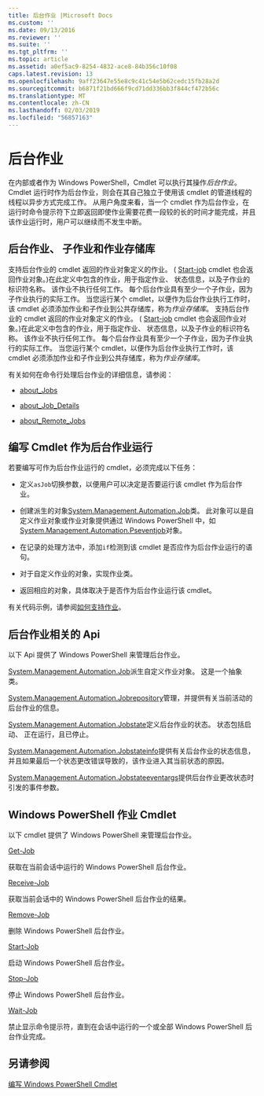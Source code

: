 ```yaml
---
title: 后台作业 |Microsoft Docs
ms.custom: ''
ms.date: 09/13/2016
ms.reviewer: ''
ms.suite: ''
ms.tgt_pltfrm: ''
ms.topic: article
ms.assetid: a0ef5ac9-8254-4832-ace8-84b356c10f08
caps.latest.revision: 13
ms.openlocfilehash: 9aff23647e55e8c9c41c54e5b62cedc15fb28a2d
ms.sourcegitcommit: b6871f21bd666f9cd71dd336bb3f844cf472b56c
ms.translationtype: MT
ms.contentlocale: zh-CN
ms.lasthandoff: 02/03/2019
ms.locfileid: "56857163"
---
```

# <a name="background-jobs"></a>后台作业

在内部或者作为 Windows PowerShell，Cmdlet 可以执行其操作*后台作业*。 Cmdlet 运行时作为后台作业，则会在其自己独立于使用该 cmdlet 的管道线程的线程以异步方式完成工作。 从用户角度来看，当一个 cmdlet 作为后台作业，在运行时命令提示符下立即返回即使作业需要花费一段较的长的时间才能完成，并且该作业运行时，用户可以继续而不发生中断。

## <a name="background-jobs-child-jobs-and-the-job-repository"></a>后台作业、 子作业和作业存储库

支持后台作业的 cmdlet 返回的作业对象定义的作业。 ( [Start-job](/powershell/module/Microsoft.PowerShell.Core/Start-Job) cmdlet 也会返回作业对象。)在此定义中包含的作业，用于指定作业、 状态信息，以及子作业的标识符名称。 该作业不执行任何工作。 每个后台作业具有至少一个子作业，因为子作业执行的实际工作。 当您运行某个 cmdlet，以便作为后台作业执行工作时，该 cmdlet 必须添加作业和子作业到公共存储库，称为*作业存储库*。
支持后台作业的 cmdlet 返回的作业对象定义的作业。 ( [Start-job](/powershell/module/Microsoft.PowerShell.Core/Start-Job) cmdlet 也会返回作业对象。)在此定义中包含的作业，用于指定作业、 状态信息，以及子作业的标识符名称。 该作业不执行任何工作。 每个后台作业具有至少一个子作业，因为子作业执行的实际工作。 当您运行某个 cmdlet，以便作为后台作业执行工作时，该 cmdlet 必须添加作业和子作业到公共存储库，称为*作业存储库*。

有关如何在命令行处理后台作业的详细信息，请参阅：

- [about_Jobs](/powershell/module/microsoft.powershell.core/about/about_jobs)

- [about_Job_Details](/powershell/module/microsoft.powershell.core/about/about_job_details)

- [about_Remote_Jobs](/powershell/module/microsoft.powershell.core/about/about_remote_jobs)

## <a name="writing-a-cmdlet-that-runs-as-a-background-job"></a>编写 Cmdlet 作为后台作业运行

若要编写可作为后台作业运行的 cmdlet，必须完成以下任务：

- 定义`asJob`切换参数，以便用户可以决定是否要运行该 cmdlet 作为后台作业。

- 创建派生的对象[System.Management.Automation.Job](/dotnet/api/System.Management.Automation.Job)类。 此对象可以是自定义作业对象或作业对象提供通过 Windows PowerShell 中，如[System.Management.Automation.Pseventjob](/dotnet/api/System.Management.Automation.PSEventJob)对象。

- 在记录的处理方法中，添加`if`检测到该 cmdlet 是否应作为后台作业运行的语句。

- 对于自定义作业的对象，实现作业类。

- 返回相应的对象，具体取决于是否作为后台作业运行该 cmdlet。

有关代码示例，请参阅[如何支持作业](./how-to-support-jobs.md)。

## <a name="background-job-related-apis"></a>后台作业相关的 Api

以下 Api 提供了 Windows PowerShell 来管理后台作业。

[System.Management.Automation.Job](/dotnet/api/System.Management.Automation.Job)派生自定义作业对象。 这是一个抽象类。

[System.Management.Automation.Jobrepository](/dotnet/api/System.Management.Automation.JobRepository)管理，并提供有关当前活动的后台作业的信息。

[System.Management.Automation.Jobstate](/dotnet/api/System.Management.Automation.JobState)定义后台作业的状态。 状态包括启动、 正在运行，且已停止。

[System.Management.Automation.Jobstateinfo](/dotnet/api/System.Management.Automation.JobStateInfo)提供有关后台作业的状态信息，并且如果最后一个状态更改错误导致的，该作业进入其当前状态的原因。

[System.Management.Automation.Jobstateeventargs](/dotnet/api/System.Management.Automation.JobStateEventArgs)提供后台作业更改状态时引发的事件参数。

## <a name="windows-powershell-job-cmdlets"></a>Windows PowerShell 作业 Cmdlet

以下 cmdlet 提供了 Windows PowerShell 来管理后台作业。

[Get-Job](/powershell/module/Microsoft.PowerShell.Core/Get-Job)

获取在当前会话中运行的 Windows PowerShell 后台作业。

[Receive-Job](/powershell/module/Microsoft.PowerShell.Core/Receive-Job)

获取当前会话中的 Windows PowerShell 后台作业的结果。

[Remove-Job](/powershell/module/Microsoft.PowerShell.Core/Remove-Job)

删除 Windows PowerShell 后台作业。

[Start-Job](/powershell/module/Microsoft.PowerShell.Core/Start-Job)

启动 Windows PowerShell 后台作业。

[Stop-Job](/powershell/module/Microsoft.PowerShell.Core/Stop-Job)

停止 Windows PowerShell 后台作业。

[Wait-Job](/powershell/module/Microsoft.PowerShell.Core/Wait-Job)

禁止显示命令提示符，直到在会话中运行的一个或全部 Windows PowerShell 后台作业完成。

## <a name="see-also"></a>另请参阅

[编写 Windows PowerShell Cmdlet](./writing-a-windows-powershell-cmdlet.md)
